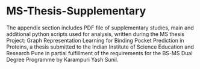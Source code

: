 # MS-Thesis-Supplementary
The appendix section includes PDF file of supplementary studies, main and additional python scripts used for analysis, written during the MS thesis Project: Graph Representation Learning for Binding Pocket Prediction in Proteins, a thesis submitted to the Indian Institute of Science Education and Research Pune in partial fulfillment of the requirements for the BS-MS Dual Degree Programme by Karampuri Yash Sunil.
